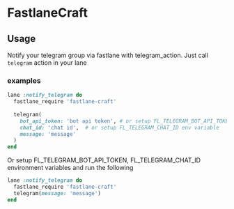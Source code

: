 # FastlaneCraft

## Usage

Notify your telegram group via fastlane with telegram_action.
Just call `telegram` action in your lane

### examples
```ruby
lane :notify_telegram do
  fastlane_require 'fastlane-craft'
 
  telegram(
    bot_api_token: 'bot api token', # or setup FL_TELEGRAM_BOT_API_TOKEN env variable
    chat_id: 'chat id',  # or setup FL_TELEGRAM_CHAT_ID env variable
    message: 'message' 
  ) 
end
```

 Or setup FL_TELEGRAM_BOT_API_TOKEN, FL_TELEGRAM_CHAT_ID  environment variables and run the following

```ruby
lane :notify_telegram do
  fastlane_require 'fastlane-craft'
  telegram(message: 'message') 
end

```

